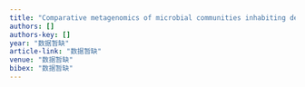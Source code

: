 ```yaml
---
title: "Comparative metagenomics of microbial communities inhabiting deep-sea hydrothermal vent chimneys with contrasting chemistries"
authors: []
authors-key: []
year: "数据暂缺"
article-link: "数据暂缺"
venue: "数据暂缺"
bibex: "数据暂缺"
---
```

